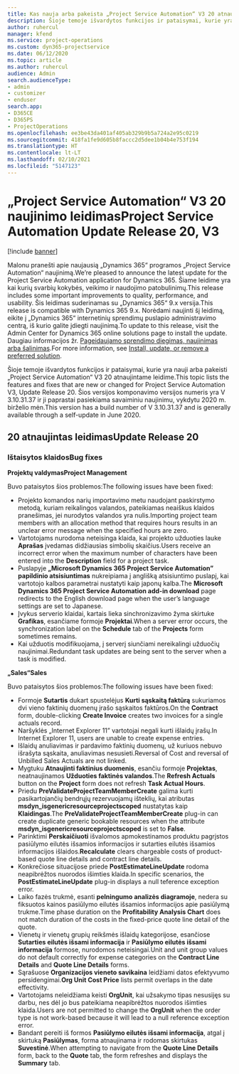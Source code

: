 ```yaml
---
title: Kas nauja arba pakeista „Project Service Automation“ V3 20 atnaujintame leidime
description: Šioje temoje išvardytos funkcijos ir pataisymai, kurie yra pasiekiami „Project Service Automation“ V3 20 naujinimo leidime
author: ruhercul
manager: kfend
ms.service: project-operations
ms.custom: dyn365-projectservice
ms.date: 06/12/2020
ms.topic: article
ms.author: ruhercul
audience: Admin
search.audienceType:
- admin
- customizer
- enduser
search.app:
- D365CE
- D365PS
- ProjectOperations
ms.openlocfilehash: ee3be43da401af405ab329b9b5a724a2e95c0219
ms.sourcegitcommit: 418fa1fe9d605b8faccc2d5dee1b04b4e753f194
ms.translationtype: HT
ms.contentlocale: lt-LT
ms.lasthandoff: 02/10/2021
ms.locfileid: "5147123"
---
```

# <a name="project-service-automation-update-release-20-v3"></a><span data-ttu-id="73074-103">„Project Service Automation“ V3 20 naujinimo leidimas</span><span class="sxs-lookup"><span data-stu-id="73074-103">Project Service Automation Update Release 20, V3</span></span>

[!include [banner](../includes/psa-now-project-operations.md)]

<span data-ttu-id="73074-104">Malonu pranešti apie naujausią „Dynamics 365“ programos „Project Service Automation“ naujinimą.</span><span class="sxs-lookup"><span data-stu-id="73074-104">We’re pleased to announce the latest update for the Project Service Automation application for Dynamics 365.</span></span> <span data-ttu-id="73074-105">Šiame leidime yra kai kurių svarbių kokybės, veikimo ir naudojimo patobulinimų.</span><span class="sxs-lookup"><span data-stu-id="73074-105">This release includes some important improvements to quality, performance, and usability.</span></span> <span data-ttu-id="73074-106">Šis leidimas suderinamas su „Dynamics 365“ 9.x versija.</span><span class="sxs-lookup"><span data-stu-id="73074-106">This release is compatible with Dynamics 365 9.x.</span></span> <span data-ttu-id="73074-107">Norėdami naujinti šį leidimą, eikite į „Dynamics 365“ internetinių sprendimų puslapio administravimo centrą, iš kurio galite įdiegti naujinimą.</span><span class="sxs-lookup"><span data-stu-id="73074-107">To update to this release, visit the Admin Center for Dynamics 365 online solutions page to install the update.</span></span> <span data-ttu-id="73074-108">Daugiau informacijos žr. [Pageidaujamo sprendimo diegimas, naujinimas arba šalinimas](https://docs.microsoft.com/power-platform/admin/install-remove-preferred-solution).</span><span class="sxs-lookup"><span data-stu-id="73074-108">For more information, see [Install, update, or remove a preferred solution](https://docs.microsoft.com/power-platform/admin/install-remove-preferred-solution).</span></span>

<span data-ttu-id="73074-109">Šioje temoje išvardytos funkcijos ir pataisymai, kurie yra nauji arba pakeisti „Project Service Automation“ V3 20 atnaujintame leidime.</span><span class="sxs-lookup"><span data-stu-id="73074-109">This topic lists the features and fixes that are new or changed for Project Service Automation V3, Update Release 20.</span></span> <span data-ttu-id="73074-110">Šios versijos komponavimo versijos numeris yra V 3.10.31.37 ir ji paprastai pasiekiama savaiminiu naujinimu, vykdytu 2020 m. birželio mėn.</span><span class="sxs-lookup"><span data-stu-id="73074-110">This version has a build number of V 3.10.31.37 and is generally available through a self-update in June 2020.</span></span>

## <a name="update-release-20"></a><span data-ttu-id="73074-111">20 atnaujintas leidimas</span><span class="sxs-lookup"><span data-stu-id="73074-111">Update Release 20</span></span>

### <a name="bug-fixes"></a><span data-ttu-id="73074-112">Ištaisytos klaidos</span><span class="sxs-lookup"><span data-stu-id="73074-112">Bug fixes</span></span>

<span data-ttu-id="73074-113">**Projektų valdymas**</span><span class="sxs-lookup"><span data-stu-id="73074-113">**Project Management**</span></span>

<span data-ttu-id="73074-114">Buvo pataisytos šios problemos:</span><span class="sxs-lookup"><span data-stu-id="73074-114">The following issues have been fixed:</span></span>

- <span data-ttu-id="73074-115">Projekto komandos narių importavimo metu naudojant paskirstymo metodą, kuriam reikalingos valandos, pateikiamas neaiškus klaidos pranešimas, jei nurodytos valandos yra nulis.</span><span class="sxs-lookup"><span data-stu-id="73074-115">Importing project team members with an allocation method that requires hours results in an unclear error message when the specified hours are zero.</span></span>
- <span data-ttu-id="73074-116">Vartotojams nurodoma neteisinga klaida, kai projekto užduoties lauke **Aprašas** įvedamas didžiausias simbolių skaičius.</span><span class="sxs-lookup"><span data-stu-id="73074-116">Users receive an incorrect error when the maximum number of characters have been entered into the **Description** field for a project task.</span></span>
- <span data-ttu-id="73074-117">Puslapyje **„Microsoft Dynamics 365 Project Service Automation” papildinio atsisiuntimas** nukreipiama į anglišką atsisiuntimo puslapį, kai vartotojo kalbos parametrai nustatyti kaip japonų kalba.</span><span class="sxs-lookup"><span data-stu-id="73074-117">The **Microsoft Dynamics 365 Project Service Automation add-in download** page redirects to the English download page when the user’s language settings are set to Japanese.</span></span>
- <span data-ttu-id="73074-118">Įvykus serverio klaidai, kartais lieka sinchronizavimo žyma skirtuke **Grafikas**, esančiame formoje **Projektai**.</span><span class="sxs-lookup"><span data-stu-id="73074-118">When a server error occurs, the synchronization label on the **Schedule** tab of the **Projects** form sometimes remains.</span></span>
- <span data-ttu-id="73074-119">Kai užduotis modifikuojama, į serverį siunčiami nereikalingi užduočių naujinimai.</span><span class="sxs-lookup"><span data-stu-id="73074-119">Redundant task updates are being sent to the server when a task is modified.</span></span>

<span data-ttu-id="73074-120">**„Sales“**</span><span class="sxs-lookup"><span data-stu-id="73074-120">**Sales**</span></span>

<span data-ttu-id="73074-121">Buvo pataisytos šios problemos:</span><span class="sxs-lookup"><span data-stu-id="73074-121">The following issues have been fixed:</span></span>

- <span data-ttu-id="73074-122">Formoje **Sutartis** dukart spustelėjus **Kurti sąskaitą faktūrą** sukuriamos dvi vieno faktinių duomenų įrašo sąskaitos faktūros.</span><span class="sxs-lookup"><span data-stu-id="73074-122">On the **Contract** form, double-clicking **Create Invoice** creates two invoices for a single actuals record.</span></span>
- <span data-ttu-id="73074-123">Naršyklės „Internet Explorer 11” vartotojai negali kurti išlaidų įrašų.</span><span class="sxs-lookup"><span data-stu-id="73074-123">In Internet Explorer 11, users are unable to create expense entries.</span></span>
- <span data-ttu-id="73074-124">Išlaidų anuliavimas ir pardavimo faktinių duomenų, už kuriuos nebuvo išrašyta sąskaita, anuliavimas nesusieti.</span><span class="sxs-lookup"><span data-stu-id="73074-124">Reversal of Cost and reversal of Unbilled Sales Actuals are not linked.</span></span>
- <span data-ttu-id="73074-125">Mygtuku **Atnaujinti faktinius duomenis**, esančiu formoje **Projektas**, neatnaujinamos **Užduoties faktinės valandos**.</span><span class="sxs-lookup"><span data-stu-id="73074-125">The **Refresh Actuals** button on the **Project** form does not refresh **Task Actual Hours**.</span></span>
- <span data-ttu-id="73074-126">Priedu **PreValidateProjectTeamMemberCreate** galima kurti pasikartojančių bendrųjų rezervuojamų išteklių, kai atributas **msdyn_isgenericresourceprojectscoped** nustatytas kaip **Klaidingas**.</span><span class="sxs-lookup"><span data-stu-id="73074-126">The **PreValidateProjectTeamMemberCreate** plug-in can create duplicate generic bookable resources when the attribute **msdyn_isgenericresourceprojectscoped** is set to **False**.</span></span>
- <span data-ttu-id="73074-127">Parinktimi **Perskaičiuoti** išvalomos apmokestinamos produktu pagrįstos pasiūlymo eilutės išsamios informacijos ir sutarties eilutės išsamios informacijos išlaidos.</span><span class="sxs-lookup"><span data-stu-id="73074-127">**Recalculate** clears chargeable costs of product-based quote line details and contract line details.</span></span>
- <span data-ttu-id="73074-128">Konkrečiose situacijose priede **PostEstimateLineUpdate** rodoma neapibrėžtos nuorodos išimties klaida.</span><span class="sxs-lookup"><span data-stu-id="73074-128">In specific scenarios, the **PostEstimateLineUpdate** plug-in displays a null teference exception error.</span></span>
- <span data-ttu-id="73074-129">Laiko fazės trukmė, esanti **pelningumo analizės diagramoje**, nedera su fiksuotos kainos pasiūlymo eilutės išsamios informacijos apie pasiūlymą trukme.</span><span class="sxs-lookup"><span data-stu-id="73074-129">Time phase duration on the **Profitability Analysis Chart** does not match duration of the costs in the fixed-price quote line detail of the quote.</span></span>
- <span data-ttu-id="73074-130">Vienetų ir vienetų grupių reikšmės išlaidų kategorijose, esančiose **Sutarties eilutės išsami informacija** ir **Pasiūlymo eilutės išsami informacija** formose, nurodomos neteisingai.</span><span class="sxs-lookup"><span data-stu-id="73074-130">Unit and unit group values do not default correctly for expense categories on the **Contract Line Details** and **Quote Line Details** forms.</span></span>
- <span data-ttu-id="73074-131">Sąrašuose **Organizacijos vieneto savikaina** leidžiami datos efektyvumo persidengimai.</span><span class="sxs-lookup"><span data-stu-id="73074-131">**Org Unit Cost Price** lists permit overlaps in the date effectivity.</span></span>
- <span data-ttu-id="73074-132">Vartotojams neleidžiama keisti **OrgUnit**, kai užsakymo tipas nesusijęs su darbu, nes dėl jo bus pateikiama neapibrėžtos nuorodos išimties klaida.</span><span class="sxs-lookup"><span data-stu-id="73074-132">Users are not permitted to change the **OrgUnit** when the order type is not work-based because it will lead to a null reference exception error.</span></span>
- <span data-ttu-id="73074-133">Bandant pereiti iš formos **Pasiūlymo eilutės išsami informacija**, atgal į skirtuką **Pasiūlymas**, forma atnaujinama ir rodomas skirtukas **Suvestinė**.</span><span class="sxs-lookup"><span data-stu-id="73074-133">When attempting to navigate from the **Quote Line Details** form, back to the **Quote** tab, the form refreshes and displays the **Summary** tab.</span></span>
